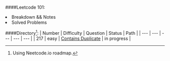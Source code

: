 ####Leetcode 101:
<li> Breakdown && Notes
<li> Solved Problems

####Directory[^1]:
| Number | Difficulty | Question | Status | Path |
| --- | --- | --- | --- | --- |
| 217 | easy | [Contains Duplicate](https://leetcode.com/problems/contains-duplicate/) | in progress |

[^1]: Using Neetcode.io roadmap.
